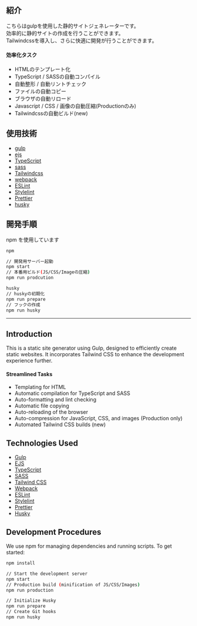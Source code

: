 ## 紹介

こちらはgulpを使用した静的サイトジェネレーターです。  
効率的に静的サイトの作成を行うことができます。  
Tailwindcssを導入し、さらに快適に開発が行うことができます。

#### 効率化タスク

- HTMLのテンプレート化
- TypeScript / SASSの自動コンパイル
- 自動整形 / 自動リントチェック
- ファイルの自動コピー
- ブラウザの自動リロード
- Javascript / CSS / 画像の自動圧縮(Productionのみ)
- Tailwindcssの自動ビルド(new)

## 使用技術

- [gulp](https://gulpjs.com/)
- [ejs](https://ejs.co/)
- [TypeScript](https://www.typescriptlang.org/)
- [sass](https://sass-lang.com/)
- [Tailwindcss](https://tailwindcss.com/)
- [webpack](https://webpack.js.org/)
- [ESLint](https://eslint.org/)
- [Stylelint](https://stylelint.io/)
- [Prettier](https://prettier.io/)
- [husky](https://typicode.github.io/husky/)

## 開発手順

npm を使用しています

```bash
npm

// 開発用サーバー起動
npm start
// 本番用ビルド(JS/CSS/Imageの圧縮)
npm run prodcution

husky
// huskyの初期化
npm run prepare
// フックの作成
npm run husky
```

---

## Introduction

This is a static site generator using Gulp, designed to efficiently create static websites. It incorporates Tailwind CSS to enhance the development experience further.

#### Streamlined Tasks

- Templating for HTML
- Automatic compilation for TypeScript and SASS
- Auto-formatting and lint checking
- Automatic file copying
- Auto-reloading of the browser
- Auto-compression for JavaScript, CSS, and images (Production only)
- Automated Tailwind CSS builds (new)

## Technologies Used

- [Gulp](https://gulpjs.com/)
- [EJS](https://ejs.co/)
- [TypeScript](https://www.typescriptlang.org/)
- [SASS](https://sass-lang.com/)
- [Tailwind CSS](https://tailwindcss.com/)
- [Webpack](https://webpack.js.org/)
- [ESLint](https://eslint.org/)
- [Stylelint](https://stylelint.io/)
- [Prettier](https://prettier.io/)
- [Husky](https://typicode.github.io/husky/)

## Development Procedures

We use npm for managing dependencies and running scripts. To get started:

```bash
npm install

// Start the development server
npm start
// Production build (minification of JS/CSS/Images)
npm run production

// Initialize Husky
npm run prepare
// Create Git hooks
npm run husky
```
